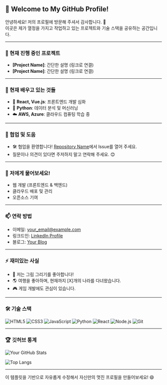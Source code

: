 ## 👋 Welcome to My GitHub Profile!

안녕하세요! 저의 프로필에 방문해 주셔서 감사합니다. 🌟  
이곳은 제가 열정을 가지고 작업하고 있는 프로젝트와 기술 스택을 공유하는 공간입니다.

---

### 🔭 현재 진행 중인 프로젝트
- **[Project Name]**: 간단한 설명 (링크로 연결)
- **[Project Name]**: 간단한 설명 (링크로 연결)

---

### 🌱 현재 배우고 있는 것들
- 📖 **React, Vue.js**: 프론트엔드 개발 심화
- 🐍 **Python**: 데이터 분석 및 머신러닝
- ☁️ **AWS, Azure**: 클라우드 컴퓨팅 학습 중

---

### 🤝 협업 및 도움
- 🛠️ 협업을 환영합니다! [Repository Name](링크)에서 Issue를 열어 주세요.
- 질문이나 의견이 있다면 주저하지 말고 연락해 주세요. 😊

---

### 💬 저에게 물어보세요!
- 웹 개발 (프론트엔드 & 백엔드)
- 클라우드 배포 및 관리
- 오픈소스 기여

---

### 📫 연락 방법
- 이메일: [your_email@example.com](mailto:your_email@example.com)
- 링크드인: [LinkedIn Profile](https://linkedin.com/in/yourusername)
- 블로그: [Your Blog](https://yourblog.com)

---

### ⚡ 재미있는 사실
- 🎨 저는 그림 그리기를 좋아합니다!
- 🌎 여행을 좋아하며, 현재까지 [X]개의 나라를 다녀왔습니다.
- 🎮 게임 개발에도 관심이 있습니다.

---

### 🛠️ 기술 스택
![HTML5](https://img.shields.io/badge/-HTML5-E34F26?logo=html5&logoColor=white&style=flat)
![CSS3](https://img.shields.io/badge/-CSS3-1572B6?logo=css3&logoColor=white&style=flat)
![JavaScript](https://img.shields.io/badge/-JavaScript-F7DF1E?logo=javascript&logoColor=black&style=flat)
![Python](https://img.shields.io/badge/-Python-3776AB?logo=python&logoColor=white&style=flat)
![React](https://img.shields.io/badge/-React-61DAFB?logo=react&logoColor=black&style=flat)
![Node.js](https://img.shields.io/badge/-Node.js-339933?logo=node.js&logoColor=white&style=flat)
![Git](https://img.shields.io/badge/-Git-F05032?logo=git&logoColor=white&style=flat)

---

### 🏆 깃허브 통계
![Your GitHub Stats](https://github-readme-stats.vercel.app/api?username=minukhan&show_icons=true&theme=radical)

![Top Langs](https://github-readme-stats.vercel.app/api/top-langs/?username=minukhan&layout=compact&theme=radical)

---

이 템플릿을 기반으로 자유롭게 수정해서 자신만의 멋진 프로필을 만들어보세요! 😄
